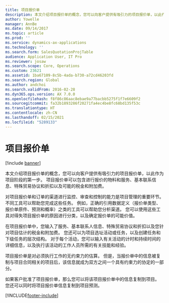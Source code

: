 ```yaml
---
title: 项目报价单
description: 本文介绍项目报价单的概念，您可以向客户提供有吸引力的项目报价单，以此作为项目阶段的第一步。 项目报价单可以包含进行报价的物料和服务、基本联系信息、特殊贸易协议和折扣以及可能的税金和附加费。
author: Yowelle
manager: AnnBe
ms.date: 09/14/2017
ms.topic: article
ms.prod: ''
ms.service: dynamics-ax-applications
ms.technology: ''
ms.search.form: SalesQuotationProjTable
audience: Application User, IT Pro
ms.reviewer: josaw
ms.search.scope: Core, Operations
ms.custom: 23621
ms.assetid: 1ba67109-8c5b-4ada-b730-a72cd46203fd
ms.search.region: Global
ms.author: andchoi
ms.search.validFrom: 2016-02-28
ms.dyn365.ops.version: AX 7.0.0
ms.openlocfilehash: f8f86c86aac8ebae9a77bacbb5275f1f7e6609f2
ms.sourcegitcommit: fa32b1893286f20271fa4ec4be8fc68bd135f53c
ms.translationtype: HT
ms.contentlocale: zh-CN
ms.lasthandoff: 02/15/2021
ms.locfileid: "5289133"
---
```

# <a name="project-quotations"></a>项目报价单

[!include [banner](../includes/banner.md)]

本文介绍项目报价单的概念，您可以向客户提供有吸引力的项目报价单，以此作为项目阶段的第一步。 项目报价单可以包含进行报价的物料和服务、基本联系信息、特殊贸易协议和折扣以及可能的税金和附加费。 

对项目报价单和订单的渠道进行监控、审查和控制的能力是项目管理的重要环节。 不同工具可以帮助您完成这些任务。 例如，正确的引用数据定义（报价单类型、报价单原件、预测和概率）之类的工具可以帮助您分析渠道。 您可以使用这些工具对得失项目报价单的原因进行分类，以及确定报价单的可能价值。 

在项目报价单中，您输入了服务、基本联系人信息、特殊贸易协议和折扣以及您针对项目估计的税金和附加费。 您还可以为项目选址活动或任务，以及创建任务和下级任务的层次结构。 对于每个活动，您可以输入有关活动的计时和持续时间的详细信息，以及执行该活动的工作人员所需的有关技能和经验。 

项目报价单是对必须执行工作的无约束力的估算。 但是，当报价单中的信息被复制与项目合同相关的项目后，该信息就成为双方之间一个具有约束力的协定的一部分。 

如果客户批准了项目报价单，那么您可以将该项目报价单中的信息复制到项目。 您还可以同时将项目报价单信息复制到项目预测。





[!INCLUDE[footer-include](../includes/footer-banner.md)]